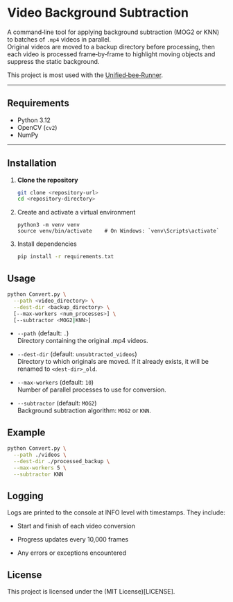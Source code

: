 # Video Background Subtraction

A command‑line tool for applying background subtraction (MOG2 or KNN) to batches of `.mp4` videos in parallel.  
Original videos are moved to a backup directory before processing, then each video is processed frame‑by‑frame to highlight moving objects and suppress the static background.

This project is most used with the [Unified‑bee‑Runner](https://github.com/Elias2660/Unified-bee-Runner).

---

## Requirements

- Python 3.12
- OpenCV (`cv2`)
- NumPy

---

## Installation

1. **Clone the repository**

   ```bash
   git clone <repository-url>
   cd <repository-directory>
   ```

2. Create and activate a virtual environment

   ```
   python3 -m venv venv
   source venv/bin/activate    # On Windows: `venv\Scripts\activate`
   ```

3. Install dependencies

   ```bash
   pip install -r requirements.txt
   ```

## Usage

```bash
python Convert.py \
  --path <video_directory> \
  --dest-dir <backup_directory> \
  [--max-workers <num_processes>] \
  [--subtractor <MOG2|KNN>]
```

- `--path` (default: `.`) \
  Directory containing the original .mp4 videos.

- `--dest-dir` (default: `unsubtracted_videos`) \
  Directory to which originals are moved. If it already exists, it will be renamed to `<dest-dir>_old`.

- `--max-workers` (default: `10`) \
  Number of parallel processes to use for conversion.

- `--subtractor` (default: `MOG2`) \
  Background subtraction algorithm: `MOG2` or `KNN`.

## Example

```bash
python Convert.py \
  --path ./videos \
  --dest-dir ./processed_backup \
  --max-workers 5 \
  --subtractor KNN
```

## Logging

Logs are printed to the console at INFO level with timestamps. They include:

- Start and finish of each video conversion

- Progress updates every 10,000 frames

- Any errors or exceptions encountered

## License

This project is licensed under the (MIT License)[LICENSE].
